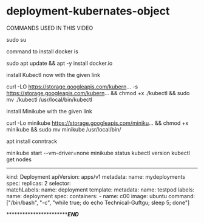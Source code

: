 # deployment-kubernates-object

COMMANDS USED IN THIS VIDEO

sudo su

command to install docker is

sudo apt update && apt -y install docker.io

install Kubectl now with the given link

curl -LO https://storage.googleapis.com/kubern... -s https://storage.googleapis.com/kubern... && chmod +x ./kubectl && sudo mv ./kubectl /usr/local/bin/kubectl

install Minikube with the given link

curl -Lo minikube https://storage.googleapis.com/miniku... && chmod +x minikube && sudo mv minikube /usr/local/bin/

apt install conntrack

minikube start --vm-driver=none
minikube status
kubectl version
kubectl get nodes

******************************

kind: Deployment
apiVersion: apps/v1
metadata:
   name: mydeployments
spec:
   replicas: 2
   selector:     
    matchLabels:
     name: deployment
   template:
     metadata:
       name: testpod
       labels:
         name: deployment
     spec:
      containers:
        - name: c00
          image: ubuntu
          command: ["/bin/bash", "-c", "while true; do echo Technical-Guftgu; sleep 5; done"]


********************************************END*********************
